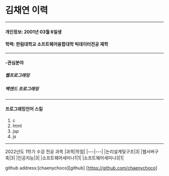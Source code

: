 # 김채연 이력
---
#### 개인정보: 2001년 03월 6일생
#### 학력: 한림대학교 소프트웨어융합대학 빅데이터전공 재학
---
#### -관심분야
##### 웹프로그래밍
##### 백엔드 프로그래밍
---
#### 프로그래밍언어 스킬
1. c
2. html
3. jsp
4. js
---
2022년도 1학기 수강 전공 과목
|과목|학점|
|---|---|
|논리설계및구조|3|
|웹서버구축|3|
|인공지능|3|
|소프트웨어세미나1|1|
|소프트웨어세미나3|1|

github address:[chaenychoco][github]
[https://github.com/chaenychoco]
